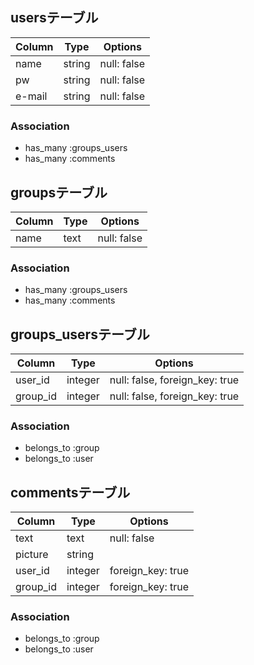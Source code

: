 ## usersテーブル

|Column|Type|Options|
|------|----|-------|
|name|string|null: false|
|pw|string|null: false|
|e-mail|string|null: false|

### Association
- has_many :groups_users
- has_many :comments

## groupsテーブル

|Column|Type|Options|
|------|----|-------|
|name|text|null: false|

### Association
- has_many :groups_users
- has_many :comments


## groups_usersテーブル

|Column|Type|Options|
|------|----|-------|
|user_id|integer|null: false, foreign_key: true|
|group_id|integer|null: false, foreign_key: true|

### Association
- belongs_to :group
- belongs_to :user

## commentsテーブル
|Column|Type|Options|
|------|----|-------|
|text|text|null: false|
|picture|string|
|user_id|integer|foreign_key: true|
|group_id|integer|foreign_key: true|
### Association
- belongs_to :group
- belongs_to :user